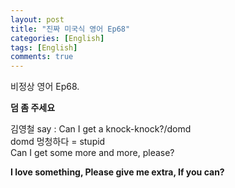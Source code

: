 ```yaml
---
layout: post
title: "진짜 미국식 영어 Ep68"
categories: [English]
tags: [English]
comments: true
---
```


비정상 영어 Ep68.

<b>덤 좀 주세요</b>

김영철 say : Can I get a knock-knock?/domd <br>
domd 멍청하다 = stupid <br> 
Can I get some more and more, please?

<b>I love something, Please give me extra, If you can?</b>
